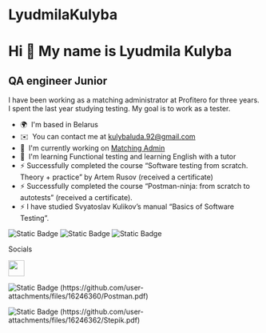 # LyudmilaKulyba
Hi 👋 My name is Lyudmila Kulyba
================================

QA engineer Junior
-----------

I have been working as a matching administrator at Profitero for three years. I spent the last year studying testing. My goal is to work as a tester.

*   🌍  I'm based in Belarus
*   ✉️  You can contact me at [kulybaluda.92@gmail.com](mailto:kulybaluda.92@gmail.com)
*   🚀  I'm currently working on [Matching Admin](http://www.profitero.com)
*   🧠  I'm learning Functional testing and learning English with a tutor
*   ⚡  Successfully completed the course “Software testing from scratch. Theory + practice” by Artem Rusov (received a certificate)
*   ⚡  Successfully completed the course “Postman-ninja: from scratch to autotests” (received a certificate).
*   ⚡  I have studied Svyatoslav Kulikov’s manual “Basics of Software Testing”.

<p align="left"> 
<img alt="Static Badge" src="https://img.shields.io/badge/MySQL-violet?style=for-the-badge&logo=%20">
<img alt="Static Badge" src="https://img.shields.io/badge/Postman-abcdef?style=for-the-badge&logo=%20">
<img alt="Static Badge" src="https://img.shields.io/badge/DevTools-brightgreen?style=for-the-badge&logo=%20">
                    </p>
Socials

<p align="left"> <a href="https://www.github.com/LudaKul/LyudmilaKulyba" target="_blank" rel="noreferrer"> <picture> <source media="(prefers-color-scheme: dark)" srcset="https://raw.githubusercontent.com/danielcranney/readme-generator/main/public/icons/socials/github-dark.svg" /> <source media="(prefers-color-scheme: light)" srcset="https://raw.githubusercontent.com/danielcranney/readme-generator/main/public/icons/socials/github.svg" /> <img src="https://raw.githubusercontent.com/danielcranney/readme-generator/main/public/icons/socials/github.svg" width="32" height="32" /> </picture> </a></p>
<p align="left"> <img alt="Static Badge" src="https://img.shields.io/badge/Сертификат-Postman-fedcba?style=for-the-badge&logo=%20"> (https://github.com/user-attachments/files/16246360/Postman.pdf) </p>
<p align="left"> <img alt="Static Badge" src="https://img.shields.io/badge/Функциональное-Тестирование-fedcba?style=for-the-badge&logo=%20"> (https://github.com/user-attachments/files/16246362/Stepik.pdf)</p>

